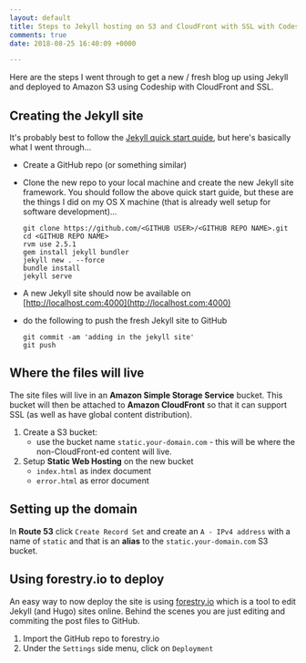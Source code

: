 ```yaml
---
layout: default
title: Steps to Jekyll hosting on S3 and CloudFront with SSL with Codeship Deployment
comments: true
date: 2018-08-25 16:40:09 +0000

---
```

Here are the steps I went through to get a new / fresh blog up using Jekyll and deployed to Amazon S3 using Codeship with CloudFront and SSL.

Creating the Jekyll site
------------------------

It's probably best to follow the [Jekyll quick start quide](https://jekyllrb.com/docs/quickstart/), but here's basically what I went through...

* Create a GitHub repo (or something similar)
* Clone the new repo to your local machine and create the new Jekyll site framework. You should follow the above quick start guide, but these are the things I did on my OS X machine (that is already well setup for software development)...

      git clone https://github.com/<GITHUB USER>/<GITHUB REPO NAME>.git
      cd <GITHUB REPO NAME>
      rvm use 2.5.1
      gem install jekyll bundler
      jekyll new . --force
      bundle install
      jekyll serve

* A new Jekyll site should now be available on [http://localhost.com:4000](http://localhost.com:4000)
* do the following to push the fresh Jekyll site to GitHub

      git commit -am 'adding in the jekyll site'
      git push


Where the files will live
------------------------------

The site files will live in an **Amazon Simple Storage Service** bucket. This bucket will then be attached to **Amazon CloudFront** so that it can support SSL (as well as have global content distribution).

1. Create a S3 bucket:
    * use the bucket name `static.your-domain.com` - this will be where the non-CloudFront-ed content will live.
2. Setup **Static Web Hosting** on the new bucket
    * `index.html` as index document
    * `error.html` as error document

Setting up the domain
---------------------

In **Route 53** click `Create Record Set` and create an `A - IPv4 address` with a name of `static` and that is an **alias** to the `static.your-domain.com` S3 bucket.

Using forestry.io to deploy
---------------------------

An easy way to now deploy the site is using [forestry.io](forestry.io) which is a tool to edit Jekyll (and Hugo) sites online. Behind the scenes you are just editing and commiting the post files to GitHub.

1. Import the GitHub repo to forestry.io
2. Under the `Settings` side menu, click on `Deployment`